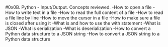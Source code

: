 #0x0B. Python - Input/Output. Concepts reviewed. -How to open a file -How to write text in a file -How to read the full content of a file -How to read a file line by line -How to move the cursor in a file -How to make sure a file is closed after using it -What is and how to use the with statement -What is JSON -What is serialization -What is deserialization -How to convert a Python data structure to a JSON string -How to convert a JSON string to a Python data structure
